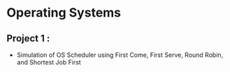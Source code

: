 # Operating Systems
## Project 1 :
* Simulation of OS Scheduler using First Come, First Serve, Round Robin, and Shortest Job First
